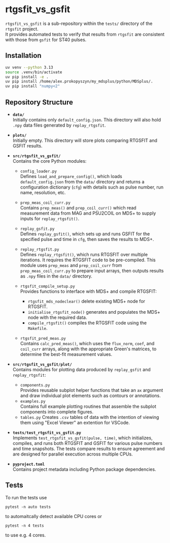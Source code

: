 # rtgsfit_vs_gsfit

`rtgsfit_vs_gsfit` is a sub-repository within the `tests/` directory of the `rtgsfit` project.  
It provides automated tests to verify that results from `rtgsfit` are consistent with those from `gsfit` for ST40 pulses.

## Installation

```bash
uv venv --python 3.13
source .venv/bin/activate
uv pip install -e .
uv pip install /home/alex.prokopyszyn/my_mdsplus/python/MDSplus/.
uv pip install "numpy<2"
```

## Repository Structure

- **`data/`**  
  Initially contains only `default_config.json`. This directory will also hold `.npy` data files generated by `replay_rtgsfit`.

- **`plots/`**  
  Initially empty. This directory will store plots comparing RTGSFIT and GSFIT results.

- **`src/rtgsfit_vs_gsfit/`**  
  Contains the core Python modules:

  - `config_loader.py`  
    Defines `load_and_prepare_config()`, which loads `default_config.json` from the `data/` directory and returns a configuration dictionary (`cfg`) with details such as pulse number, run name, resolution, etc.

  - `prep_meas_coil_curr.py`  
    Contains `prep_meas()` and `prep_coil_curr()` which read measurement data from MAG and PSU2COIL on MDS+ to supply inputs for `replay_rtgsfit()`.

  - `replay_gsfit.py`  
    Defines `replay_gsfit()`, which sets up and runs GSFIT for the specified pulse and time in `cfg`, then saves the results to MDS+.

  - `replay_rtgsfit.py`  
    Defines `replay_rtgsfit()`, which runs RTGSFIT over multiple iterations. It requires the RTGSFIT code to be pre-compiled. This module uses `prep_meas` and `prep_coil_curr` from `prep_meas_coil_curr.py` to prepare input arrays, then outputs results as `.npy` files in the `data/` directory.

  - `rtgsfit_compile_setup.py`  
    Provides functions to interface with MDS+ and compile RTGSFIT:  
    - `rtgsfit_mds_nodeclear()` delete existing MDS+ node for RTGSFIT. 
    - `initialise_rtgsfit_node()` generates and populates the MDS+ node with the required data. 
    - `compile_rtgsfit()` compiles the RTGSFIT code using the `Makefile`.

  - `rtgsfit_pred_meas.py`  
    Contains `calc_pred_meas()`, which uses the `flux_norm`, `coef`, and `coil_curr` arrays, along with the appropriate Green's matrices, to determine the best-fit measurement values.


- **`src/rtgsfit_vs_gsfit/plot/`**  
  Contains modules for plotting data produced by `replay_gsfit` and `replay_rtgsfit`:  
  - `components.py`  
    Provides reusable subplot helper functions that take an `ax` argument and draw individual plot elements such as contours or annotations.
  - `examples.py`  
    Contains full example plotting routines that assemble the subplot components into complete figures.
  - `tables.py`
    Creates `.csv` tables of data with the intention of viewing them using "Excel Viewer" an extention for VSCode.


- **`tests/test_rtgsfit_vs_gsfit.py`**  
  Implements `test_rtgsfit_vs_gsfit(pulse, time)`, which initializes, compiles, and runs both RTGSFIT and GSFIT for various pulse numbers and time snapshots. The tests compare results to ensure agreement and are designed for parallel execution across multiple CPUs.

- **`pyproject.toml`**  
  Contains project metadata including Python package dependencies.

## Tests

To run the tests use 
```
pytest -n auto tests
```
to automaitcally detect available CPU cores or
```
pytest -n 4 tests
``` 
to use e.g. 4 cores.
